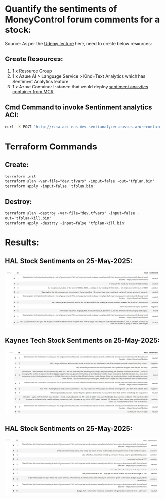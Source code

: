 <!-- To view this page in VSCode use: Ctrl+Shift+V -->
# Quantify the sentiments of MoneyControl forum comments for a stock:

Source: As per the [Udemy lecture](https://tcsglobal.udemy.com/course/microsoft-azure-ai-services/learn/lecture/47485031#reviews) here, need to create below resources:


## Create Resources: 

1. 1 x Resource Group 
2. 1 x Azure AI > Language Service > Kind=Text Analytics which has Sentiment Analytics feature
3. 1 x Azure Container Instance that would deploy [sentiment analytics container from MCR](https://learn.microsoft.com/en-us/training/modules/investigate-container-for-use-with-ai-services/3-use-ai-services-container).

## Cmd Command to invoke Sentinment analytics ACI:

```bash
curl -X POST "http://rasw-aci-eus-dev-sentianalyzer.eastus.azurecontainer.io:5000/text/analytics/v3.1/sentiment" -H "Content-Type: application/json" --data-ascii "{'documents':[{'id':1,'text':'The performance was amazing! The sound could have been clearer.'},{'id':2,'text':'The food and service were unacceptable. While the host was nice, the waiter was rude and food was cold.'}]}"

``` 


# Terraform Commands

## Create:

```hcl
terraform init
terraform plan -var-file="dev.tfvars" -input=false -out='tfplan.bin'
terraform apply -input=false 'tfplan.bin'
```

## Destroy:

```hcl
terraform plan -destroy -var-file="dev.tfvars" -input=false -out='tfplan-kill.bin'
terraform apply -destroy -input=false 'tfplan-kill.bin'
```

# Results:

## HAL Stock Sentiments on 25-May-2025:
![HAL](02-JupyterNotebooks/hal-sentiment-25-may-2025.jpg)


## Kaynes Tech Stock Sentiments on 25-May-2025:
![Kaynes Tech](02-JupyterNotebooks/kaynes-sentiment-25-may-2025.jpg)

## HAL Stock Sentiments on 25-May-2025:
![Relaxo Footwear](02-JupyterNotebooks/relaxo-sentiment-25-may-2025.jpg)
